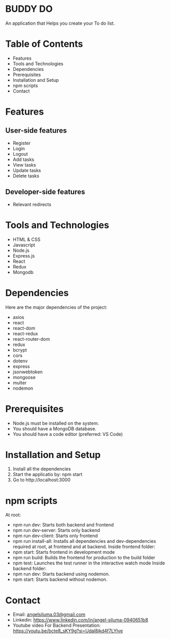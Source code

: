 # BUDDY DO
An application that Helps you create your To do list.
# Table of Contents
- Features
- Tools and Technologies
- Dependencies
- Prerequisites
- Installation and Setup
- npm scripts
- Contact
# Features
## User-side features
- Register
- Login
- Logout
- Add tasks
- View tasks
- Update tasks
- Delete tasks
## Developer-side features
- Relevant redirects
# Tools and Technologies
- HTML & CSS
- Javascript
- Node.js
- Express.js
- React
- Redux
- Mongodb
# Dependencies
Here are the major dependencies of the project:
- axios
- react
- react-dom
- react-redux
- react-router-dom
- redux
- bcrypt
- cors
- dotenv
- express
- jsonwebtoken
- mongoose
- multer
- nodemon
# Prerequisites
- Node.js must be installed on the system.
- You should have a MongoDB database.
- You should have a code editor (preferred: VS Code)
# Installation and Setup
1. Install all the dependencies
2. Start the applicatio by: npm start
3. Go to http://localhost:3000
# npm scripts
At root:
- npm run dev: Starts both backend and frontend
- npm run dev-server: Starts only backend
- npm run dev-client: Starts only frontend
- npm run install-all: Installs all dependencies and dev-dependencies required at root, at frontend and at backend.
Inside frontend folder:
- npm start: Starts frontend in development mode
- npm run build: Builds the frontend for production to the build folder
- npm test: Launches the test runner in the interactive watch mode
Inside backend folder:
- npm run dev: Starts backend using nodemon.
- npm start: Starts backend without nodemon.
# Contact
- Email: angelsiluma.03@gmail.com
- Linkedin: https://www.linkedin.com/in/angel-siluma-0940651b8
- Youtube video For Backend Presentation: https://youtu.be/bcte8_sKY9g?si=Udal8ikd4f7LYlye